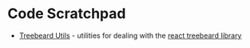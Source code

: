 # Code Scratchpad
- [Treebeard Utils](treebeard-utils.tsx) - utilities for dealing with the [react treebeard library](https://github.com/storybookjs/react-treebeard)